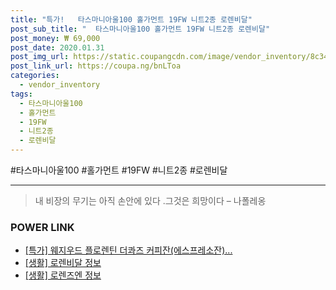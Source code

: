 ```yaml
--- 
title: "특가!   타스마니아울100 홀가먼트 19FW 니트2종 로렌비달" 
post_sub_title: "  타스마니아울100 홀가먼트 19FW 니트2종 로렌비달" 
post_money: ₩ 69,000 
post_date: 2020.01.31 
post_img_url: https://static.coupangcdn.com/image/vendor_inventory/8c34/a4e3dc3bedbc058280d05341128ac39073e05e563b29522090094975fa89.jpg 
post_link_url: https://coupa.ng/bnLToa 
categories: 
  - vendor_inventory 
tags: 
  - 타스마니아울100 
  - 홀가먼트 
  - 19FW 
  - 니트2종 
  - 로렌비달 
--- 
```

  #타스마니아울100 #홀가먼트 #19FW #니트2종 #로렌비달 
<hr> 

> 내 비장의 무기는 아직 손안에 있다 .그것은 희망이다 – 나폴레옹 


### POWER LINK

* <a href="https://blog.naver.com/sakai111/221792083901" target="_blank">[특가] 웨지우드 플로렌틴 더콰즈 커피잔(에스프레소잔)...</a>
* <a href="https://blog.naver.com/fasyy4321/221759592476" target="_blank"> [생활] 로렌비달 정보 </a>
* <a href="https://blog.naver.com/sakai111/221768584810" target="_blank"> [생활] 로렌즈엔 정보 </a>

